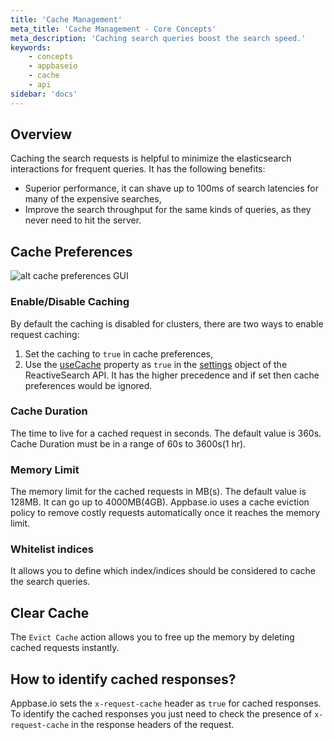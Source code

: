 ```yaml
---
title: 'Cache Management'
meta_title: 'Cache Management - Core Concepts'
meta_description: 'Caching search queries boost the search speed.'
keywords:
    - concepts
    - appbaseio
    - cache
    - api
sidebar: 'docs'
---
```


## Overview
Caching the search requests is helpful to minimize the elasticsearch interactions for frequent queries. It has the following benefits:
- Superior performance, it can shave up to 100ms of search latencies for many of the expensive searches,
- Improve the search throughput for the same kinds of queries, as they never need to hit the server.

## Cache Preferences
![alt cache preferences GUI](https://i.imgur.com/L7P3NYx.png)

### Enable/Disable Caching
By default the caching is disabled for clusters, there are two ways to enable request caching:
1. Set the caching to `true` in cache preferences,
2. Use the [useCache](/docs/search/reactivesearch-api/reference/#usecache) property as `true` in the [settings](/docs/search/reactivesearch-api/reference/#settings-properties) object of the ReactiveSearch API. It has the higher precedence and if set then cache preferences would be ignored.

### Cache Duration
The time to live for a cached request in seconds. The default value is 360s. Cache Duration must be in a range of 60s to 3600s(1 hr).

### Memory Limit
The memory limit for the cached requests in MB(s). The default value is 128MB. It can go up to 4000MB(4GB). Appbase.io uses a cache eviction policy to remove costly requests automatically once it reaches the memory limit.

### Whitelist indices
It allows you to define which index/indices should be considered to cache the search queries.

## Clear Cache
The `Evict Cache` action allows you to free up the memory by deleting cached requests instantly.

## How to identify cached responses?
Appbase.io sets the `x-request-cache` header as `true` for cached responses. To identify the cached responses you just need to check the presence of `x-request-cache` in the response headers of the request.
